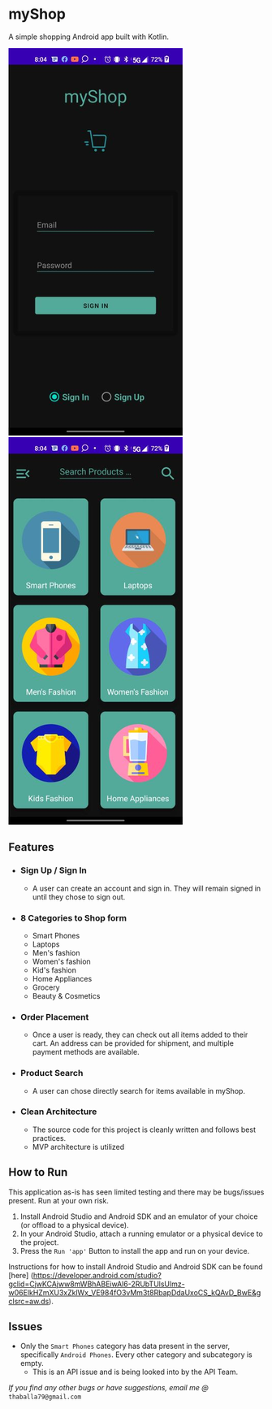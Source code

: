 # myShop

A simple shopping Android app built with Kotlin. 

![myContacts Homepage](https://github.com/BrianJr03/myShop/blob/master/myShop_signUp.jpg)
![Update Info Dialog](https://github.com/BrianJr03/myShop/blob/master/myShop_home.jpg)

## Features

- ### Sign Up / Sign In
  - A user can create an account and sign in. They will remain signed in until they chose to sign out.
  
- ### 8 Categories to Shop form
  - Smart Phones
  - Laptops
  - Men's fashion
  - Women's fashion
  - Kid's fashion
  - Home Appliances
  - Grocery
  - Beauty & Cosmetics
  
- ### Order Placement
  - Once a user is ready, they can check out all items added to their cart. 
  An address can be provided for shipment, and multiple payment methods are available.

- ### Product Search
  - A user can chose directly search for items available in myShop.
  
- ### Clean Architecture
  - The source code for this project is cleanly written and follows best practices.
  - MVP architecture is utilized

## How to Run
This application as-is has seen limited testing and there may be bugs/issues present. Run at your own risk.
1. Install Android Studio and Android SDK and an emulator of your choice (or offload to a physical device).
2. In your Android Studio, attach a running emulator or a physical device to the project.
3. Press the `Run 'app'` Button to install the app and run on your device.

Instructions for how to install Android Studio and Android SDK can be found [here]
(https://developer.android.com/studio?gclid=CjwKCAjww8mWBhABEiwAl6-2RUbTUlsUlmz-w06ElkHZmXU3xZklWx_VE984fO3vMm3t8RbapDdaUxoCS_kQAvD_BwE&gclsrc=aw.ds). 

## Issues
 - Only the `Smart Phones` category has data present in the server, specifically `Android Phones`. Every other category and subcategory is empty.
    - This is an API issue and is being looked into by the API Team.

*If you find any other bugs or have suggestions, email me @* `thaballa79@gmail.com`
